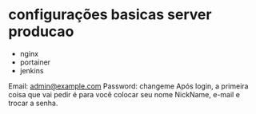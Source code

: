 # configurações basicas server producao

- nginx 
- portainer
- jenkins

Email:    admin@example.com
Password: changeme
Após login, a primeira coisa que vai pedir é para você colocar seu nome NickName, e-mail e trocar a senha.